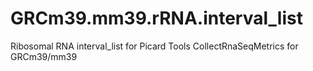 # GRCm39.mm39.rRNA.interval_list
Ribosomal RNA interval_list for Picard Tools CollectRnaSeqMetrics for GRCm39/mm39
